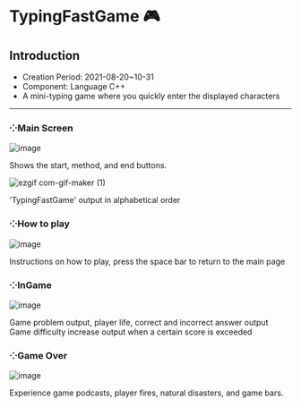 # TypingFastGame 🎮

## Introduction
  * Creation Period: 2021-08-20~10-31
  * Component: Language C++
  * A mini-typing game where you quickly enter the displayed characters
***

### ⁘Main Screen
![image](https://user-images.githubusercontent.com/99002828/162569344-67a9bb73-850e-4fe6-95a5-4c7f121e166a.png)

Shows the start, method, and end buttons.

![ezgif com-gif-maker (1)](https://user-images.githubusercontent.com/99002828/162569283-258729ba-466c-437d-b7aa-4423c46e8686.gif)

'TypingFastGame'  output in alphabetical order


### ⁘How to play
![image](https://user-images.githubusercontent.com/99002828/162569352-5f422f7f-7107-4c6a-a54b-c92de6cecdd5.png)

Instructions on how to play, press the space bar to return to the main page

### ⁘InGame
![image](https://user-images.githubusercontent.com/99002828/162569372-db8b8583-30b3-4c33-91f1-9be4022478a8.png)

Game problem output, player life, correct and incorrect answer output Game difficulty increase output when a certain score is exceeded

### ⁘Game Over
![image](https://user-images.githubusercontent.com/99002828/162569386-6daf6535-bc54-4807-bd8a-8c4ae3a36f8f.png)

Experience game podcasts, player fires, natural disasters, and game bars.
